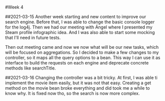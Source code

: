 #Week 4

##2021-03-15
Another week starting and new content to improve our search engine.
Before that, I was able to change the basic console logger for the log4j.
Then we had our meeting with Ángel where I presented my Steam profile infographic idea.
And I was also able to start some mocking that I'll need in future tests.

Then out meeting came and now we now what will be our new tasks, which will be focused on aggregations.
So I decided to make a few changes to my controller, so it maps all the query options to a bean.
This way I can use it as interface to build the requests on each engine and deprecate concrete methods like searchTitle.

##2021-03-16
Changing the controller was a bit tricky. At first, I was able ti implement the movie item easily, but it was not that easy.
Creating a get method on the movie bean broke everything and did took me a while to know why.
It is fixed now tho, so the search is now more complex.
